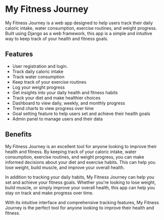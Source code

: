 # My Fitness Journey
My Fitness Journey is a web app designed to help users track their daily caloric intake, water consumption, exercise routines, and weight progress. Built using Django as a web framework, this app is a simple and intuitive way to keep track of your health and fitness goals.

## Features
- User registration and login.
- Track daily caloric intake
- Track water consumption
- Keep track of your exercise routines
- Log your weight progress
- Get insights into your daily health and fitness habits
- Track your diet and make healthier choices
- Dashboard to view daily, weekly, and monthly progress
- Trend charts to view progress over time
- Goal setting feature to help users set and achieve their health goals
- Admin panel to manage users and their data

## Benefits
My Fitness Journey is an excellent tool for anyone looking to improve their health and fitness. By keeping track of your caloric intake, water consumption, exercise routines, and weight progress, you can make informed decisions about your diet and exercise habits. This can help you lose weight, build muscle, and improve your overall health.

In addition to tracking your daily habits, My Fitness Journey can help you set and achieve your fitness goals. Whether you're looking to lose weight, build muscle, or simply improve your overall health, this app can help you stay on track and make progress over time.

With its intuitive interface and comprehensive tracking features, My Fitness Journey is the perfect tool for anyone looking to improve their health and fitness.




